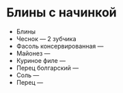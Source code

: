 # Блины с начинкой

* Блины
* Чеснок — 2 зубчика
* Фасоль консервированная —
* Майонез —
* Куриное филе —
* Перец болгарский —
* Соль —
* Перец —

